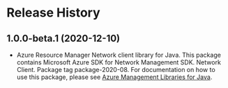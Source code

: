 # Release History

## 1.0.0-beta.1 (2020-12-10)

- Azure Resource Manager Network client library for Java. This package contains Microsoft Azure SDK for Network Management SDK. Network Client. Package tag package-2020-08. For documentation on how to use this package, please see [Azure Management Libraries for Java](https://aka.ms/azsdk/java/mgmt).